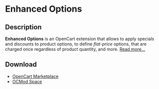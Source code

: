 # Enhanced Options

## Description
**Enhanced Options** is an OpenCart extension that allows to apply specials and discounts to product options, to define *flat-price* options, that are charged once regardless of product quantity, and more.
[Read more...](./module/README.md)

## Download
* [OpenCart Marketplace](https://www.opencart.com/index.php?route=marketplace/extension/info&extension_id=40391)
* [OCMod Space](https://www.ocmod.space/enhanced-options)
